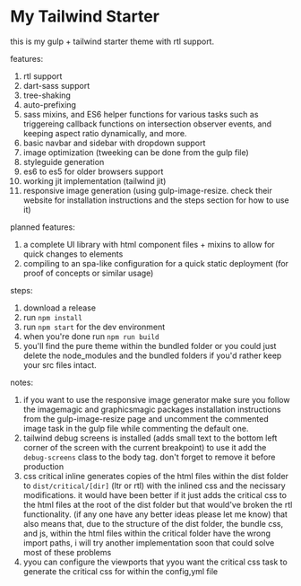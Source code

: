 # My Tailwind Starter
this is my gulp + tailwind starter theme with rtl support.

features:
1) rtl support
2) dart-sass support
3) tree-shaking
4) auto-prefixing
5) sass mixins, and ES6 helper functions for various tasks such as triggereing callback functions on intersection observer events, and keeping aspect ratio dynamically, and more.
6) basic navbar and sidebar with dropdown support
7) image optimization (tweeking can be done from the gulp file)
8) styleguide generation
9) es6 to es5 for older browsers support
10) working jit implementation (tailwind jit)
11) responsive image generation (using gulp-image-resize. check their website for installation instructions and the steps section for how to use it)

planned features:
1) a complete UI library with html component files + mixins to allow for quick changes to elements
2) compiling to an spa-like configuration for a quick static deployment (for proof of concepts or similar usage)

steps:
1) download a release
2) run `npm install`
3) run `npm start` for the dev environment
4) when you're done run `npm run build`
5) you'll find the pure theme within the bundled folder or you could just delete the node_modules and the bundled folders if you'd rather keep your src files intact.

notes:
1) if you want to use the responsive image generator make sure you follow the imagemagic and graphicsmagic packages installation instructions from the gulp-image-resize page and uncomment the commented image task in the gulp file while commenting the default one.
2) tailwind debug screens is installed (adds small text to the bottom left corner of the screen with the current breakpoint) to use it add the `debug-screens` class to the body tag. don't forget to remove it before production
3) css critical inline generates copies of the html files within the dist folder to `dist/critical/[dir]` (ltr or rtl) with the inlined css and the necissary modifications. it would have been better if it just adds the critical css to the html files at the root of the dist folder but that would've broken the rtl functionality. (if any one have any better ideas please let me know) that also means that, due to the structure of the dist folder, the bundle css, and js, within the html files within the critical folder have the wrong import paths, i will try another implementation soon that could solve most of these problems
4) yyou can configure the viewports that yyou want the critical css task to generate the critical css for within the config,yml file
